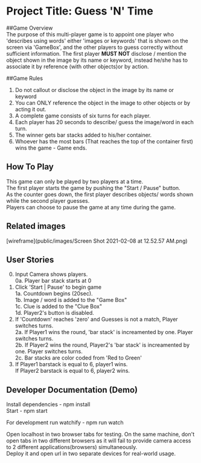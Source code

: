# Project Title: Guess 'N' Time


##Game Overview</br>
The purpose of this multi-player game is to appoint one player who 'describes using words'
either 'images or keywords' that is shown on the screen via 'GameBox', and the other players
to guess correctly without sufficient information. The first player **MUST NOT** disclose / mention
the object shown in the image by its name or keyword, instead he/she has to associate it by reference (with other objects)or by action.

##Game Rules</br>
1. Do not callout or disclose the object in the image by its name or keyword<br>
2. You can ONLY reference the object in the image to other objects or by acting it out.<br>
3. A complete game consists of six turns for each player.<br>
4. Each player has 20 seconds to describe/ guess the image/word in each turn.<br>
5. The winner gets bar stacks added to his/her container.<br>
6. Whoever has the most bars (That reaches the top of the container first) wins the game - Game ends.<br>


## How To Play

This game can only be played by two players at a time.<br>
The first player starts the game by pushing the "Start / Pause" button.<br>
As the counter goes down, the first player describes objects/ words shown while the second player guesses.<br>
Players can choose to pause the game at any time during the game.<br>

## Related images

[wireframe](public/images/Screen Shot 2021-02-08 at 12.52.57 AM.png)


## User Stories

0. Input Camera shows players.<br>
    0a. Player bar stack starts at 0<br>
1. Click 'Start | Pause' to begin game<br>
    1a. Countdown begins (20sec).<br>
    1b. Image / word is added to the "Game Box"<br>
    1c. Clue is added to the "Clue Box"<br>
    1d. Player2's button is disabled.<br>
2. If 'Countdown' reaches 'zero' and Guesses is not a match, Player switches turns.<br>
    2a. If Player1 wins the round, 'bar stack' is increamented by one. Player switches turns.<br>
    2b. If Player2 wins the round, Player2's 'bar stack' is increamented by one. Player switches turns.<br>
    2c. Bar stacks are color coded from 'Red to Green'<br>
3. If Player1 barstack is equal to 6, player1 wins.<br>
    If Player2 barstack is equal to 6, player2 wins.<br>



## Developer Documentation (Demo)

Install dependencies - npm install<br>
Start - npm start<br>

For development run watchify - npm run watch<br>

Open localhost in two browser tabs for testing. On the same machine, don't open tabs in two different browsers as it will fail to provide camera access to 2 different applications(browsers) simultaneously.<br>
Deploy it and open url in two separate devices for real-world usage.<br>
